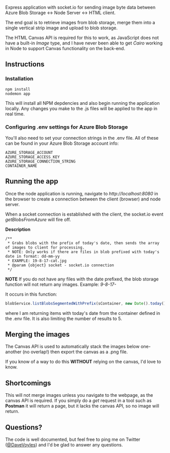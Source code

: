 Express application with socket.io for sending image byte data between Azure Blob Storage <-> Node Server <-> HTML client. 

The end goal is to retrieve images from blob storage, merge them into a single vertical strip image and upload to blob storage. 

The HTML Canvas API is required for this to work, as JavaScript does not have a built-in *Image* type, and I have never been able to get *Cairo* working in Node to support Canvas functionality on the back-end. 

## Instructions

### Installation

```
npm install
nodemon app
```

This will install all NPM depdencies and also begin running the application locally. Any changes you make to the .js files will be applied to the app in real time. 


### Configuring .env settings for Azure Blob Storage

You'll also need to set your connection strings in the .env file. All of these can be found in your Azure Blob Storage account info:

```
AZURE_STORAGE_ACCOUNT 
AZURE_STORAGE_ACCESS_KEY
AZURE_STORAGE_CONNECTION_STRING
CONTAINER_NAME
```


## Running the app
Once the node application is running, navigate to *http://localhost:8080* in the browser to create a connection between the client (browser) and node server.

When a socket connection is established with the client, the socket.io event *getBlobsFromAzure* will fire off. 

**Description**

```
/**
 * Grabs blobs with the prefix of today's date, then sends the array of images to client for processing.
 * NOTE: Only works if there are files in blob prefixed with today's date in format: dd-mm-yy
 * EXAMPLE: 19-8-17-cat.jpg
 * @param {object} socket - socket.io connection 
 */
 ```


 **NOTE** 
 If you do not have any files with the date prefixed, the blob storage function will not return any images. Example: *9-8-17-*

 It occurs in this function:

 ```javascript
 blobService.listBlobsSegmentedWithPrefix(sContainer, new Date().today(), null, {delimiter: "", maxResults : 5},
 ```

 where I am returning items with today's date from the container defined in the .env file. It is also limiting the number of results to 5. 


## Merging the images
The Canvas API is used to automatically stack the images below one-another (no overlap!) then export the canvas as a .png file.

If you know of a way to do this **WITHOUT** relying on the canvas, I'd love to know.


## Shortcomings
This will not merge images unless you navigate to the webpage, as the canvas API is required. If you simply do a *get* request in a tool such as **Postman** it will return a page, but it lacks the canvas API, so no image will return. 


## Questions?
The code is well documented, but feel free to ping me on Twitter ([@DaveVoyles](http://www.twitter.com/DaveVoyles)) and I'd be glad to answer any questions. 